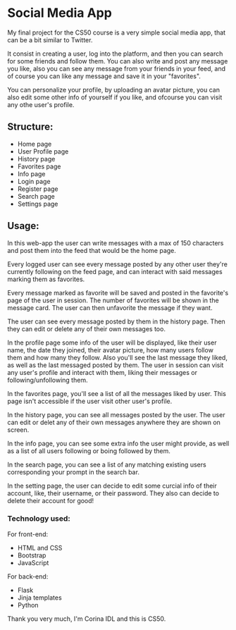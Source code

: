 # Social Media App

My final project for the CS50 course is a very simple social media app, that can be a bit similar to
Twitter.

It consist in creating a user, log into the platform, and then you can search for some friends and
follow them. You can also write and post any message you like, also you can see any message from your
friends in your feed, and of course you can like any message and save it in your "favorites".

You can personalize your profile, by uploading an avatar picture, you can also edit some other info of yourself
if you like, and ofcourse you can visit any othe user's profile.


## Structure:

- Home page
- User Profile page
- History page
- Favorites page
- Info page
- Login page
- Register page
- Search page
- Settings page


## Usage:

In this web-app the user can write messages with a max of 150 characters and post them into the feed that
would be the home page.

Every logged user can see every message posted by any other user they're currently following on the feed page, and can interact with said messages marking them as favorites.

Every message marked as favorite will be saved and posted in the favorite's page of the user in session. The number
of favorites will be shown in the message card. The user can then unfavorite the message if they want.

The user can see every message posted by them in the history page. Then they can edit or delete any of their own
messages too.

In the profile page some info of the user will be displayed, like their user name, the date they joined, their avatar picture, how many users follow them and how many they follow. Also you'll see the last message they liked, as well as the last messaged posted by them. The user in session can visit any user's profile and interact with them, liking their messages or following/unfollowing them.

In the favorites page, you'll see a list of all the messages liked by user. This page isn't accessible if the user visit other user's profile.

In the history page, you can see all messages posted by the user. The user can edit or delet any of their own messages anywhere they are shown on screen.

In the info page, you can see some extra info the user might provide, as well as a list of all users following or boing followed by them.

In the search page, you can see a list of any matching existing users corresponding your prompt in the search bar.

In the setting page, the user can decide to edit some curcial info of their account, like, their username, or their password. They also can decide to delete their account for good!


### Technology used:

For front-end:

- HTML and CSS
- Bootstrap
- JavaScript


For back-end:
- Flask
- Jinja templates
- Python


Thank you very much, I'm Corina IDL and this is CS50.